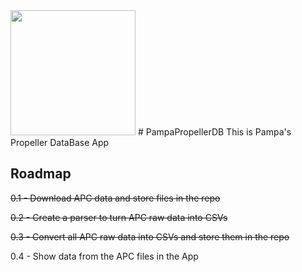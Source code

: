 <img src="https://github.com/PampaAerodesign/PampaPropellerDB/blob/master/docs/logo.png?raw=true" width="200" height="200" />
# PampaPropellerDB
This is Pampa's Propeller DataBase App


## Roadmap
~~0.1 - Download APC data and store files in the repo~~

~~0.2 - Create a parser to turn APC raw data into CSVs~~

~~0.3 - Convert all APC raw data into CSVs and store them in the repo~~

0.4 - Show data from the APC files in the App
